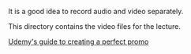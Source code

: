 It is a good idea to record audio and video separately.

This directory contains the video files for the lecture.

[Udemy's guide to creating a perfect promo](https://info.udemy.com/perfect-promo)
